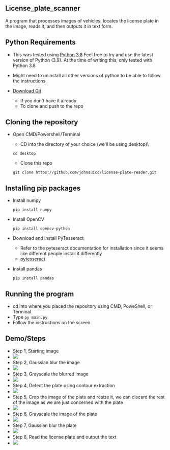 ## License_plate_scanner
A program that processes images of vehicles, locates the license plate in the image, reads it, and then outputs it in text form.

## Python Requirements
- This was tested using [Python 3.8](https://www.python.org/downloads/release/python-380/)
Feel free to try and use the latest version of Python (3.9). At the time of writing this, only tested with Python 3.8

- Might need to uninstall all other versions of python to be able to follow the instructions.

- [Download Git](https://git-scm.com/downloads)
  - If you don't have it already
  - To clone and push to the repo

## Cloning the repository
- Open CMD/Powershell/Terminal
  - CD into the directory of your choice (we'll be using desktop)\

  ``` cd desktop ```
  - Clone this repo

  ``` git clone https://github.com/johnsuico/license-plate-reader.git ```

## Installing pip packages
- Install numpy

  ``` pip install numpy ```

- Install OpenCV

  ``` pip install opencv-python ```
- Download and install PyTesseract
  - Refer to the pyteseract documentation for installation since it seems like different people install it differently
  - [pytesseract](https://pypi.org/project/pytesseract/)
  
- Install pandas

  ` pip install pandas `
  
## Running the program
- cd into where you placed the repository using CMD, PoweShell, or Terminal
- Type `py main.py`
- Follow the instructions on the screen

## Demo/Steps
- Step 1, Starting image
- ![](demo_images/1_starting_image.PNG)
- Step 2, Gaussian blur the image
- ![](demo_images/2_gaussian_image.PNG)
- Step 3, Grayscale the blurred image
- ![](demo_images/3_grayscale_image.PNG)
- Step 4, Detect the plate using contour extraction
- ![](demo_images/4_plate_detected.PNG)
- Step 5, Crop the image of the plate and resize it, we can discard the rest of the image as we are just concerned with the plate
- ![](demo_images/5_plate_cropped.PNG)
- Step 6, Grayscale the image of the plate
- ![](demo_images/6_plate_grayscale.PNG)
- Step 7, Gaussian blur the plate
- ![](demo_images/7_plate_gaussian.PNG)
- Step 8, Read the license plate and output the text
- ![](demo_images/8_text.PNG)

